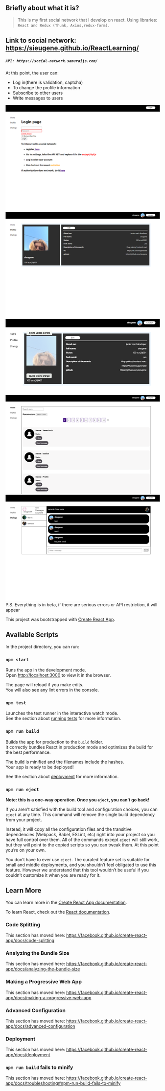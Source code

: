 ## Briefly about what it is?
> This is my first social network that I develop on react.
Using libraries: `React and Redux (Thunk, Axios,redux-form).`
## Link to social network: https://sieugene.github.io/ReactLearning/
##### `API: https://social-network.samuraijs.com/`
At this point, the user can:
 - Log in(there is validation, captcha)
  - To change the profile information
  - Subscribe to other users
  - Write messages to users
  
![demo](https://github.com/sieugene/ReactLearning/blob/master/src/assets/images/GItPhotos/1.png?raw=true)
![demo](https://github.com/sieugene/ReactLearning/blob/master/src/assets/images/GItPhotos/2.png?raw=true)
![demo](https://github.com/sieugene/ReactLearning/blob/master/src/assets/images/GItPhotos/3.png?raw=true)
![demo](https://github.com/sieugene/ReactLearning/blob/master/src/assets/images/GItPhotos/4.png?raw=true)
![demo](https://github.com/sieugene/ReactLearning/blob/master/src/assets/images/GItPhotos/5.png?raw=true)
P.S.
Everything is in beta, if there are serious errors or API restriction, it will appear



This project was bootstrapped with [Create React App](https://github.com/facebook/create-react-app).

## Available Scripts

In the project directory, you can run:

### `npm start`

Runs the app in the development mode.<br />
Open [http://localhost:3000](http://localhost:3000) to view it in the browser.

The page will reload if you make edits.<br />
You will also see any lint errors in the console.

### `npm test`

Launches the test runner in the interactive watch mode.<br />
See the section about [running tests](https://facebook.github.io/create-react-app/docs/running-tests) for more information.

### `npm run build`

Builds the app for production to the `build` folder.<br />
It correctly bundles React in production mode and optimizes the build for the best performance.

The build is minified and the filenames include the hashes.<br />
Your app is ready to be deployed!

See the section about [deployment](https://facebook.github.io/create-react-app/docs/deployment) for more information.

### `npm run eject`

**Note: this is a one-way operation. Once you `eject`, you can’t go back!**

If you aren’t satisfied with the build tool and configuration choices, you can `eject` at any time. This command will remove the single build dependency from your project.

Instead, it will copy all the configuration files and the transitive dependencies (Webpack, Babel, ESLint, etc) right into your project so you have full control over them. All of the commands except `eject` will still work, but they will point to the copied scripts so you can tweak them. At this point you’re on your own.

You don’t have to ever use `eject`. The curated feature set is suitable for small and middle deployments, and you shouldn’t feel obligated to use this feature. However we understand that this tool wouldn’t be useful if you couldn’t customize it when you are ready for it.

## Learn More

You can learn more in the [Create React App documentation](https://facebook.github.io/create-react-app/docs/getting-started).

To learn React, check out the [React documentation](https://reactjs.org/).

### Code Splitting

This section has moved here: https://facebook.github.io/create-react-app/docs/code-splitting

### Analyzing the Bundle Size

This section has moved here: https://facebook.github.io/create-react-app/docs/analyzing-the-bundle-size

### Making a Progressive Web App

This section has moved here: https://facebook.github.io/create-react-app/docs/making-a-progressive-web-app

### Advanced Configuration

This section has moved here: https://facebook.github.io/create-react-app/docs/advanced-configuration

### Deployment

This section has moved here: https://facebook.github.io/create-react-app/docs/deployment

### `npm run build` fails to minify

This section has moved here: https://facebook.github.io/create-react-app/docs/troubleshooting#npm-run-build-fails-to-minify
